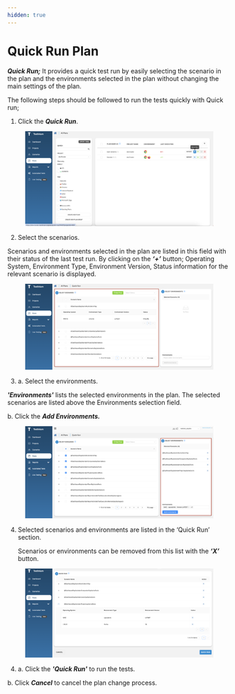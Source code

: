 ```yaml
---
hidden: true
---
```


# Quick Run Plan

_**Quick Run;**_ It provides a quick test run by easily selecting the scenario in the plan and the environments selected in the plan without changing the main settings of the plan.

The following steps should be followed to run the tests quickly with Quick run;

1. Click the _**Quick Run**_.

<figure><img src="../../.gitbook/assets/Screenshot 2025-02-06 at 12.56.11.png" alt=""><figcaption></figcaption></figure>

2. Select the scenarios.

Scenarios and environments selected in the plan are listed in this field with their status of the last test run. By clicking on the _**‘+’**_ button; Operating System, Environment Type, Environment Version, Status information for the relevant scenario is displayed.

<figure><img src="../../.gitbook/assets/Screenshot 2025-02-06 at 11.01.52.png" alt=""><figcaption></figcaption></figure>



3. a. Select the environments.

_**'Environments'**_ lists the selected environments in the plan. The selected scenarios are listed above the Environments selection field.

b. Click  the _**Add Environments.**_

<figure><img src="../../.gitbook/assets/Screenshot 2025-02-06 at 13.06.10.png" alt=""><figcaption></figcaption></figure>

4.  Selected scenarios and environments are listed in the ‘Quick Run’ section.

    Scenarios or environments can be removed from this list with the _**‘X’**_ button.

<figure><img src="../../.gitbook/assets/Screenshot 2025-02-06 at 13.07.39.png" alt=""><figcaption></figcaption></figure>

4. a. Click the _**'Quick Run'**_ to run the tests.

&#x20;      b. Click _**Cancel**_ to cancel the plan change process.

